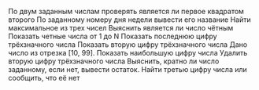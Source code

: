 По двум заданным числам проверять является ли первое квадратом второго
По заданному номеру дня недели вывести его название
Найти максимальное из трех чисел
Выяснить является ли число чётным
Показать четные числа от 1 до N
Показать последнюю цифру трёхзначного числа
Показать вторую цифру трёхзначного числа
Дано число из отрезка [10, 99]. Показать наибольшую цифру числа
Удалить вторую цифру трёхзначного числа
Выяснить, кратно ли число заданному, если нет, вывести остаток.
Найти третью цифру числа или сообщить, что её нет
